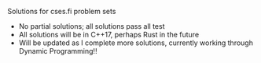 Solutions for cses.fi problem sets
- No partial solutions; all solutions pass all test 
- All solutions will be in C++17, perhaps Rust in the future
- Will be updated as I complete more solutions, currently working through Dynamic Programming!!